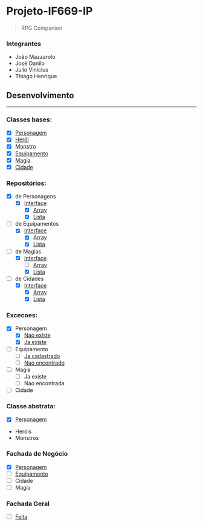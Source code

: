 # Projeto-IF669-IP

> RPG Companion

### Integrantes
- João Mazzarolo
- José Danilo
- Julio Vinícius
- Thiago Henrique

## Desenvolvimento

-------------

### Classes bases:
- [x] [Personagem](./src/ClassesBasicas/Personagem.java)
- [x] [Herói](./src/ClassesBasicas/Heroi.java)
- [x] [Monstro](./src/ClassesBasicas/Monstro.java)
- [x] [Equipamento](./src/ClassesBasicas/Equipamento.java)
- [x] [Magia](./src/ClassesBasicas/Magia.java)
- [x] [Cidade](./src/ClassesBasicas/Cidade.java)

### Repositórios:
 - [x] de Personagens
    - [x] [Interface](./src/Repositorios/RepositorioPersonagem.java)
        - [x] [Array](./src/Repositorios/RepositorioPersonagemArray.java)
        - [x] [Lista](./src/Repositorios/RepositorioPersonagemLista.java)
 - [ ] de Equipamentos
    - [x] [Interface](./src/Repositorios/RepositorioEquipamento.java)
        - [x] [Array](./src/Repositorios/RepositorioEquipamentoArray.java)
        - [x] [Lista](./src/Repositorios/RepositorioEquipamentoLista.java)
 - [ ] de Magias
    - [x] [Interface](./src/Repositorios/RepositorioMagia.java)
        - [ ] [Array](./src/Repositorios/RepositorioMagiaArray.java)
        - [x] [Lista](./src/Repositorios/RepositorioMagiaLista.java)
 - [ ] de Cidades
    - [x] [Interface](./src/Repositorios/RepositorioCidade.java)
        - [x] [Array](./src/Repositorios/RepositorioCidadeArray.java)
        - [x] [Lista](./src/Repositorios/RepositorioCidadeLista.java)

### Excecoes:
- [x] Personagem
    - [x] [Nao existe](./src/Excecoes/PersonagemJaExisteException.java)
    - [x] [Ja existe](./src/Excecoes/PersonagemNaoExisteException.java)
- [ ] Equipamento
    - [ ] [Ja cadastrado](./src/Excecoes/EquipamentoJaCadastradoException.java)
    - [ ] [Nao encontrado](./src/Excecoes/EquipamentoNaoEncontradoException.java)
- [ ] Magia
    - [ ] Ja existe
    - [ ] Nao encontrada
- [ ] Cidade

### Classe abstrata:
- [x] [Personagem](./src/ClassesBasicas/Personagem.java)
 - Heróis
 - Monstros

### Fachada de Negócio
- [x] [Personagem](./src/FachadasNegocio/FachadaPersonagem.java)
- [ ] [Equipamento](./src/FachadasNegocio/FachadaEquipamento.java)
- [ ] Cidade
- [ ] Magia

### Fachada Geral
- [ ] [Feita](./src/FachadaGeral/FachadaGeral.java)

